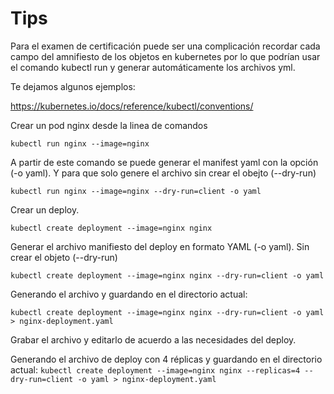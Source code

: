 # Tips

Para el examen de certificación puede ser una complicación recordar cada campo del amnifiesto de los objetos en kubernetes por lo que podrían usar el comando kubectl run y generar automáticamente los archivos yml.

Te dejamos algunos ejemplos:

<https://kubernetes.io/docs/reference/kubectl/conventions/>

Crear un pod nginx desde la linea de comandos 

`kubectl run nginx --image=nginx`

A partir de este comando se puede generar el manifest yaml con la opción (-o yaml). Y para que solo genere el archivo sin crear el obejto (--dry-run)

`kubectl run nginx --image=nginx --dry-run=client -o yaml`

Crear un deploy.

`kubectl create deployment --image=nginx nginx`

Generar el archivo manifiesto del deploy en formato YAML (-o yaml). Sin crear el objeto (--dry-run)

`kubectl create deployment --image=nginx nginx --dry-run=client -o yaml`

Generando el archivo y guardando en el directorio actual:

`kubectl create deployment --image=nginx nginx --dry-run=client -o yaml > nginx-deployment.yaml`

Grabar el archivo y editarlo de acuerdo a las necesidades del deploy.

Generando el archivo de deploy con 4 réplicas  y guardando en el directorio actual:
`kubectl create deployment --image=nginx nginx --replicas=4 --dry-run=client -o yaml > nginx-deployment.yaml`
